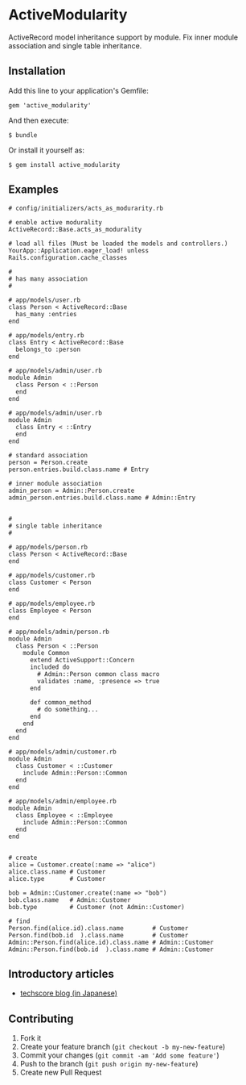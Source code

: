 # ActiveModularity

ActiveRecord model inheritance support by module.
Fix inner module association and single table inheritance.

## Installation

Add this line to your application's Gemfile:

    gem 'active_modularity'

And then execute:

    $ bundle

Or install it yourself as:

    $ gem install active_modularity

## Examples ##

    # config/initializers/acts_as_modurarity.rb
    
    # enable active modurality
    ActiveRecord::Base.acts_as_modurality
    
    # load all files (Must be loaded the models and controllers.)
    YourApp::Application.eager_load! unless Rails.configuration.cache_classes
    
    #
    # has many association
    # 
    
    # app/models/user.rb
    class Person < ActiveRecord::Base
      has_many :entries
    end
    
    # app/models/entry.rb
    class Entry < ActiveRecord::Base
      belongs_to :person
    end
    
    # app/models/admin/user.rb
    module Admin
      class Person < ::Person
      end
    end
    
    # app/models/admin/user.rb
    module Admin
      class Entry < ::Entry
      end
    end
    
    # standard association
    person = Person.create
    person.entries.build.class.name # Entry
    
    # inner module association
    admin_person = Admin::Person.create
    admin_person.entries.build.class.name # Admin::Entry
    
    
    #
    # single table inheritance
    #
    
    # app/models/person.rb
    class Person < ActiveRecord::Base
    end
    
    # app/models/customer.rb
    class Customer < Person
    end
    
    # app/models/employee.rb
    class Employee < Person
    end

    # app/models/admin/person.rb
    module Admin
      class Person < ::Person
        module Common
          extend ActiveSupport::Concern
          included do
            # Admin::Person common class macro
            validates :name, :presence => true
          end
          
          def common_method
            # do something...
          end
        end
      end
    end
    
    # app/models/admin/customer.rb
    module Admin
      class Customer < ::Customer
        include Admin::Person::Common
      end
    end
    
    # app/models/admin/employee.rb
    module Admin
      class Employee < ::Employee
        include Admin::Person::Common
      end
    end
    
    
    # create
    alice = Customer.create(:name => "alice")
    alice.class.name # Customer
    alice.type       # Customer
    
    bob = Admin::Customer.create(:name => "bob")
    bob.class.name   # Admin::Customer
    bob.type         # Customer (not Admin::Customer)
    
    # find 
    Person.find(alice.id).class.name        # Customer
    Person.find(bob.id  ).class.name        # Customer
    Admin::Person.find(alice.id).class.name # Admin::Customer
    Admin::Person.find(bob.id  ).class.name # Admin::Customer

## Introductory articles

* [techscore blog (in Japanese)](http://www.techscore.com/blog/2013/05/09/active_modularity/ "techscore")

## Contributing

1. Fork it
2. Create your feature branch (`git checkout -b my-new-feature`)
3. Commit your changes (`git commit -am 'Add some feature'`)
4. Push to the branch (`git push origin my-new-feature`)
5. Create new Pull Request
